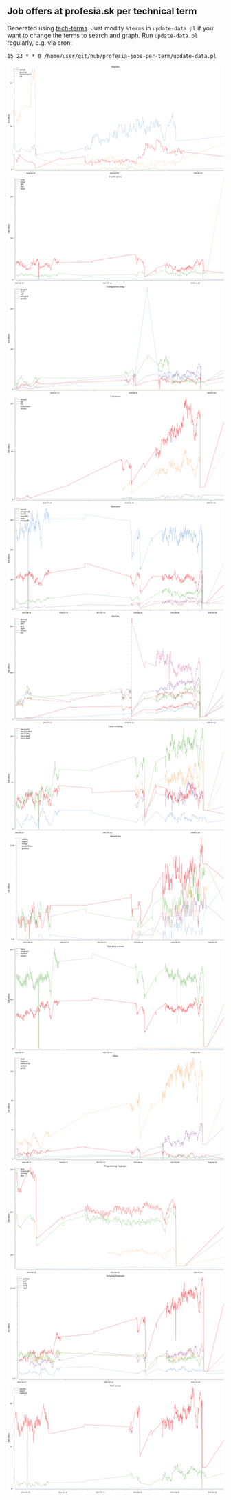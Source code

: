 ## Job offers at profesia.sk per technical term

Generated using [tech-terms](https://github.com/jreisinger/tech-terms). Just modify `%terms` in `update-data.pl` if you want to change the terms to search and graph. Run `update-data.pl` regularly, e.g. via cron:

```
15 23 * * 0 /home/user/git/hub/profesia-jobs-per-term/update-data.pl
```

![Big data](https://raw.githubusercontent.com/jreisinger/profesia-jobs-per-term/master/graphs/Big%20data.png)
![Certifications](https://raw.githubusercontent.com/jreisinger/profesia-jobs-per-term/master/graphs/Certifications.png)
![Configuration mngt](https://raw.githubusercontent.com/jreisinger/profesia-jobs-per-term/master/graphs/Configuration%20mngt.png)
![Containers](https://raw.githubusercontent.com/jreisinger/profesia-jobs-per-term/master/graphs/Containers.png)
![Databases](https://raw.githubusercontent.com/jreisinger/profesia-jobs-per-term/master/graphs/Databases.png)
![DevOps](https://raw.githubusercontent.com/jreisinger/profesia-jobs-per-term/master/graphs/DevOps.png)
![Linux scripting](https://raw.githubusercontent.com/jreisinger/profesia-jobs-per-term/master/graphs/Linux%20scripting.png)
![Monitoring](https://raw.githubusercontent.com/jreisinger/profesia-jobs-per-term/master/graphs/Monitoring.png)
![Operating systems](https://raw.githubusercontent.com/jreisinger/profesia-jobs-per-term/master/graphs/Operating%20systems.png)
![Other](https://raw.githubusercontent.com/jreisinger/profesia-jobs-per-term/master/graphs/Other.png)
![Programming languages](https://raw.githubusercontent.com/jreisinger/profesia-jobs-per-term/master/graphs/Programming%20languages.png)
![Scripting languages](https://raw.githubusercontent.com/jreisinger/profesia-jobs-per-term/master/graphs/Scripting%20languages.png)
![Web servers](https://raw.githubusercontent.com/jreisinger/profesia-jobs-per-term/master/graphs/Web%20servers.png)
